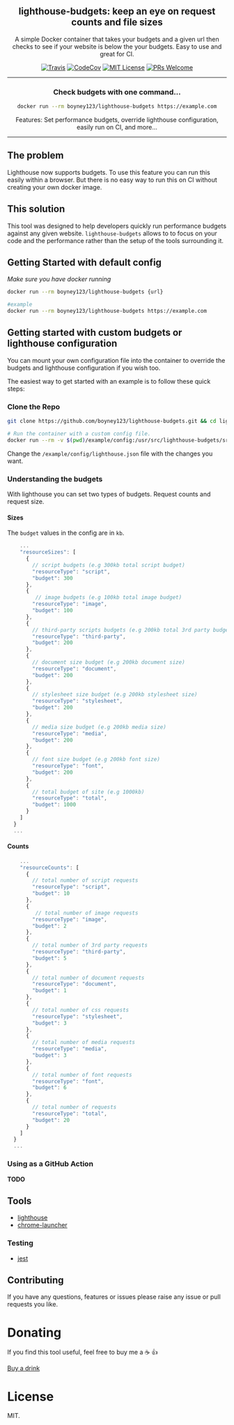 <div align="center">

<h2>lighthouse-budgets: keep an eye on request counts and file sizes</h2>

<p>
A simple Docker container that takes your budgets and a given url then checks to see if your website is below the your budgets. Easy to use and great for CI.
</p>

[![Travis](https://img.shields.io/travis/boyney123/lighthouse-budgets/master.svg)](https://travis-ci.org/boyney123/lighthouse-budgets)
[![CodeCov](https://codecov.io/gh/boyney123/lighthouse-budgets/branch/master/graph/badge.svg?token=AoXW3EFgMP)](https://codecov.io/gh/boyney123/lighthouse-budgets)
[![MIT License][license-badge]][license]
[![PRs Welcome][prs-badge]][prs]

  <hr />
<h3>Check budgets with one command...</h3>

```sh
docker run --rm boyney123/lighthouse-budgets https://example.com
```

  <p>Features: Set performance budgets, override lighthouse configuration, easily run on CI, and more... </p>

</div>

<hr/>

## The problem

Lighthouse now supports budgets. To use this feature you can run this easily within a browser. But there is no easy way to run this on CI without creating your own docker image.

## This solution

This tool was designed to help developers quickly run performance budgets against any given website. `lighthouse-budgets` allows to to focus on your code and the performance rather than the setup of the tools surrounding it.

## Getting Started with default config

_Make sure you have docker running_

```sh
docker run --rm boyney123/lighthouse-budgets {url}

#example
docker run --rm boyney123/lighthouse-budgets https://example.com
```

## Getting started with custom budgets or lighthouse configuration

You can mount your own configuration file into the container to override the budgets and lighthouse configuration if you wish too.

The easiest way to get started with an example is to follow these quick steps:

### Clone the Repo

```sh
git clone https://github.com/boyney123/lighthouse-budgets.git && cd lighthouse-budgets
```

```sh
# Run the container with a custom config file.
docker run --rm -v $(pwd)/example/config:/usr/src/lighthouse-budgets/src/config boyney123/lighthouse-budgets https://example.com
```

Change the `/example/config/lighthouse.json` file with the changes you want.

### Understanding the budgets

With lighthouse you can set two types of budgets. Request counts and request size.

#### Sizes

The `budget` values in the config are in `kb`.

```javascript
    ...
    "resourceSizes": [
      {
        // script budgets (e.g 300kb total script budget)
        "resourceType": "script",
        "budget": 300
      },
      {
         // image budgets (e.g 100kb total image budget)
        "resourceType": "image",
        "budget": 100
      },
      {
        // third-party scripts budgets (e.g 200kb total 3rd party budget)
        "resourceType": "third-party",
        "budget": 200
      },
      {
        // document size budget (e.g 200kb document size)
        "resourceType": "document",
        "budget": 200
      },
      {
        // stylesheet size budget (e.g 200kb stylesheet size)
        "resourceType": "stylesheet",
        "budget": 200
      },
      {
        // media size budget (e.g 200kb media size)
        "resourceType": "media",
        "budget": 200
      },
      {
        // font size budget (e.g 200kb font size)
        "resourceType": "font",
        "budget": 200
      },
      {
        // total budget of site (e.g 1000kb)
        "resourceType": "total",
        "budget": 1000
      }
    ]
  }
  ...
```

#### Counts

```javascript
    ...
    "resourceCounts": [
      {
        // total number of script requests
        "resourceType": "script",
        "budget": 10
      },
      {
         // total number of image requests
        "resourceType": "image",
        "budget": 2
      },
      {
        // total number of 3rd party requests
        "resourceType": "third-party",
        "budget": 5
      },
      {
        // total number of document requests
        "resourceType": "document",
        "budget": 1
      },
      {
        // total number of css requests
        "resourceType": "stylesheet",
        "budget": 3
      },
      {
        // total number of media requests
        "resourceType": "media",
        "budget": 3
      },
      {
        // total number of font requests
        "resourceType": "font",
        "budget": 6
      },
      {
        // total number of requests
        "resourceType": "total",
        "budget": 20
      }
    ]
  }
  ...
```

### Using as a GitHub Action

**TODO**

## Tools

- [lighthouse](https://github.com/GoogleChrome/lighthouse)
- [chrome-launcher](https://github.com/GoogleChrome/chrome-launcher)

### Testing

- [jest](https://jestjs.io/)

## Contributing

If you have any questions, features or issues please raise any issue or pull requests you like.

[spectrum-badge]: https://withspectrum.github.io/badge/badge.svg
[spectrum]: https://spectrum.chat/explore-tech
[license-badge]: https://img.shields.io/github/license/boyney123/lighthouse-budgets.svg?color=yellow
[license]: https://github.com/boyney123/lighthouse-budgets/blob/master/LICENSE
[prs-badge]: https://img.shields.io/badge/PRs-welcome-brightgreen.svg?style=flat-square
[prs]: http://makeapullrequest.com
[github-watch-badge]: https://img.shields.io/github/watchers/boyney123/lighthouse-budgets.svg?style=social
[github-watch]: https://github.com/boyney123/lighthouse-budgets/watchers
[twitter]: https://twitter.com/intent/tweet?text=Check%20out%20lighthouse-budgets%20by%20%40boyney123%20https%3A%2F%2Fgithub.com%2Fboyney123%2Flighthouse-budgets%20%F0%9F%91%8D
[twitter-badge]: https://img.shields.io/twitter/url/https/github.com/boyney123/lighthouse-budgets.svg?style=social
[github-star-badge]: https://img.shields.io/github/stars/boyney123/lighthouse-budgets.svg?style=social
[github-star]: https://github.com/boyney123/lighthouse-budgets/stargazers

# Donating

If you find this tool useful, feel free to buy me a ☕ 👍

[Buy a drink](https://www.paypal.me/boyney123/5)

# License

MIT.
